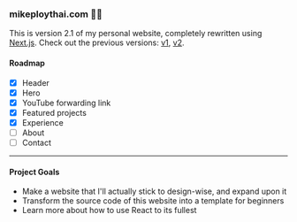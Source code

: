 ### mikeploythai.com ✌🏼
This is version 2.1 of my personal website, completely rewritten using [Next.js](https://nextjs.org).  Check out the previous versions: [v1](https://github.com/mikeploythai/mikeploythai.com-v1), [v2](https://github.com/mikeploythai/mikeploythai.com-v2).

#### Roadmap
- [x] Header
- [x] Hero
- [x] YouTube forwarding link
- [x] Featured projects
- [x] Experience
- [ ] About
- [ ] Contact

---

#### Project Goals
- Make a website that I'll actually stick to design-wise, and expand upon it
- Transform the source code of this website into a template for beginners
- Learn more about how to use React to its fullest
